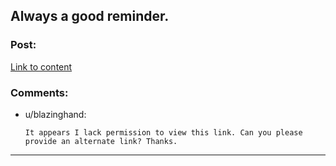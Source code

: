 ## Always a good reminder.

### Post:

[Link to content](https://www.facebook.com/EmmyLou822/posts/1157610214326066)

### Comments:

- u/blazinghand:
  ```
  It appears I lack permission to view this link. Can you please provide an alternate link? Thanks.
  ```

---

